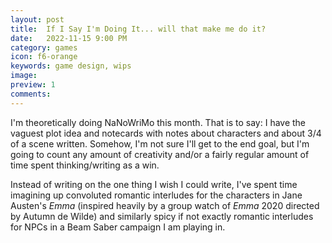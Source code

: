 ```yaml
---
layout: post
title:  If I Say I'm Doing It... will that make me do it?
date:   2022-11-15 9:00 PM
category: games
icon: f6-orange
keywords: game design, wips
image:
preview: 1
comments:
---
```


I'm theoretically doing NaNoWriMo this month. That is to say: I have the vaguest plot idea and notecards with notes about characters and about 3/4 of a scene written. Somehow, I'm not sure I'll get to the end goal, but I'm going to count any amount of creativity and/or a fairly regular amount of time spent thinking/writing as a win.

Instead of writing on the one thing I wish I could write, I've spent time imagining up convoluted romantic interludes for the characters in Jane Austen's *Emma* (inspired heavily by a group watch of *Emma* 2020 directed by Autumn de Wilde) and similarly spicy if not exactly romantic interludes for NPCs in a Beam Saber campaign I am playing in. 

